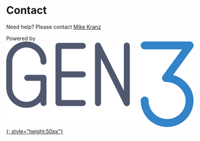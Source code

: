 <!---
hide:
  - navigation
  - toc
--->
# Contact


Need help? Please contact [Mike Kranz](mailto:kranz-michael@norc.org)

Powered by  
[![Gen3_logo](assets/gen3.png){: style="height:50px"}](https://ctds.uchicago.edu/gen3)
